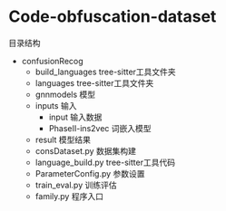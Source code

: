 # Code-obfuscation-dataset
目录结构
- confusionRecog
  - build_languages  tree-sitter工具文件夹
  - languages  tree-sitter工具文件夹
  - gnnmodels  模型
  - inputs  输入
    - input  输入数据
    - PhaseII-ins2vec 词嵌入模型
  - result  模型结果
  - consDataset.py  数据集构建
  - language_build.py tree-sitter工具代码
  - ParameterConfig.py  参数设置
  - train_eval.py 训练评估
  - family.py 程序入口
